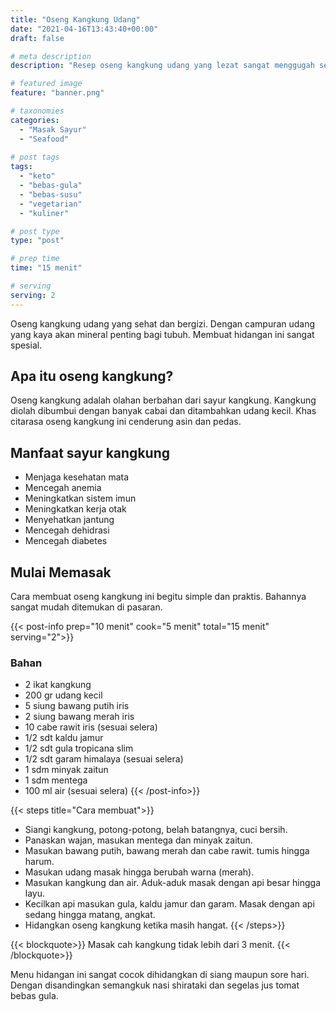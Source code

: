 ```yaml
---
title: "Oseng Kangkung Udang"
date: "2021-04-16T13:43:40+00:00"
draft: false

# meta description
description: "Resep oseng kangkung udang yang lezat sangat menggugah selera. Sangat ramah untuk diet keto."

# featured image
feature: "banner.png"

# taxonomies
categories:
  - "Masak Sayur"
  - "Seafood"
  
# post tags
tags:
  - "keto"
  - "bebas-gula"
  - "bebas-susu"
  - "vegetarian"
  - "kuliner"

# post type
type: "post"

# prep time
time: "15 menit"

# serving
serving: 2
---
```

Oseng kangkung udang yang sehat dan bergizi. Dengan campuran udang yang kaya akan mineral penting bagi tubuh. Membuat hidangan ini sangat spesial.

## Apa itu oseng kangkung?

Oseng kangkung adalah olahan berbahan dari sayur kangkung. Kangkung diolah dibumbui dengan banyak cabai dan ditambahkan udang kecil. Khas citarasa oseng kangkung ini cenderung asin dan pedas.

## Manfaat sayur kangkung

- Menjaga kesehatan mata
- Mencegah anemia
- Meningkatkan sistem imun
- Meningkatkan kerja otak
- Menyehatkan jantung
- Mencegah dehidrasi
- Mencegah diabetes

## Mulai Memasak
Cara membuat oseng kangkung ini begitu simple dan praktis. Bahannya sangat mudah ditemukan di pasaran. 

{{< post-info prep="10 menit" cook="5 menit" total="15 menit" serving="2">}}

### Bahan

- 2 ikat kangkung
- 200 gr udang kecil
- 5 siung bawang putih iris
- 2 siung bawang merah iris
- 10 cabe rawit iris (sesuai selera)
- 1/2 sdt kaldu jamur
- 1/2 sdt gula tropicana slim
- 1/2 sdt garam himalaya (sesuai selera)
- 1 sdm minyak zaitun
- 1 sdm mentega
- 100 ml air (sesuai selera)
{{< /post-info>}}

{{< steps title="Cara membuat">}}
- Siangi kangkung, potong-potong, belah batangnya, cuci bersih.
- Panaskan wajan, masukan mentega dan minyak zaitun.
- Masukan bawang putih, bawang merah dan cabe rawit. tumis hingga harum.
- Masukan udang masak hingga berubah warna (merah).
- Masukan kangkung dan air. Aduk-aduk masak dengan api besar hingga layu.
- Kecilkan api masukan gula, kaldu jamur dan garam. Masak dengan api sedang hingga matang, angkat.
- Hidangkan oseng kangkung ketika masih hangat.
{{< /steps>}}

{{< blockquote>}}
Masak cah kangkung tidak lebih dari 3 menit.
{{< /blockquote>}}

Menu hidangan ini sangat cocok dihidangkan di siang maupun sore hari. Dengan disandingkan semangkuk nasi shirataki dan segelas jus tomat bebas gula.


